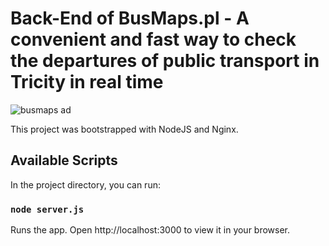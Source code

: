 # Back-End of BusMaps.pl - A convenient and fast way to check the departures of public transport in Tricity in real time

![busmaps ad](https://github.com/bellllyaa/busmaps/blob/0a5054af637dc7fa0d2671dbe02c95b39a65ae67/src/assets/busmaps/busmaps-ig-1.png?raw=true)

This project was bootstrapped with NodeJS and Nginx.

## Available Scripts

In the project directory, you can run:

### `node server.js`

Runs the app.
Open http://localhost:3000 to view it in your browser.